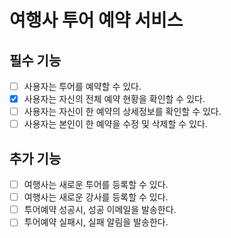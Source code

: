 # 여행사 투어 예약 서비스 


## 필수 기능
- [ ] 사용자는 투어를 예약할 수 있다. 
- [x] 사용자는 자신의 전체 예약 현황을 확인할 수 있다.
- [ ] 사용자는 자신이 한 예약의 상세정보를 확인할 수 있다.
- [ ] 사용자는 본인이 한 예약을 수정 및 삭제할 수 있다.

## 추가 기능
- [ ] 여행사는 새로운 투어를 등록할 수 있다.
- [ ] 여행사는 새로운 강사를 등록할 수 있다.
- [ ] 투어예약 성공시, 성공 이메일을 발송한다.
- [ ] 투어예약 실패시, 실패 알림을 발송한다.
